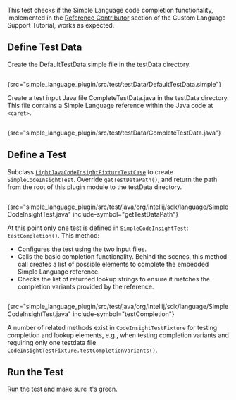 [//]: # (title: 3. Completion Test)

<!-- Copyright 2000-2021 JetBrains s.r.o. and other contributors. Use of this source code is governed by the Apache 2.0 license that can be found in the LICENSE file. -->

This test checks if the Simple Language code completion functionality, implemented in the [Reference Contributor](reference_contributor.md) section of the Custom Language Support Tutorial, works as expected.

## Define Test Data
Create the <path>DefaultTestData.simple</path> file in the <path>testData</path> directory.

```bash
```
{src="simple_language_plugin/src/test/testData/DefaultTestData.simple"}

Create a test input Java file <path>CompleteTestData.java</path> in the <path>testData</path> directory.
This file contains a Simple Language reference within the Java code at `<caret>`.

```java
```
{src="simple_language_plugin/src/test/testData/CompleteTestData.java"}

## Define a Test
Subclass [`LightJavaCodeInsightFixtureTestCase`](upsource:///java/testFramework/src/com/intellij/testFramework/fixtures/LightJavaCodeInsightFixtureTestCase.java) to create `SimpleCodeInsightTest`.
Override `getTestDataPath()`, and return the path from the root of this plugin module to the <path>testData</path> directory.
                              
```java
```
{src="simple_language_plugin/src/test/java/org/intellij/sdk/language/SimpleCodeInsightTest.java" include-symbol="getTestDataPath"}


At this point only one test is defined in `SimpleCodeInsightTest`: `testCompletion()`.
This method:
* Configures the test using the two input files.
* Calls the basic completion functionality.
  Behind the scenes, this method call creates a list of possible elements to complete the embedded Simple Language reference.
* Checks the list of returned lookup strings to ensure it matches the completion variants provided by the reference.

```java
```
{src="simple_language_plugin/src/test/java/org/intellij/sdk/language/SimpleCodeInsightTest.java" include-symbol="testCompletion"}


A number of related methods exist in `CodeInsightTestFixture` for testing completion and lookup elements, e.g., when testing completion variants and requiring only one testdata file `CodeInsightTestFixture.testCompletionVariants()`.                                                                     

## Run the Test
[Run](completion_test.md#run-the-test) the test and make sure it's green.